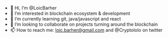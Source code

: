 - 👋 Hi, I’m @LoicBarher
- 👀 I’m interested in blockchain ecosystem & development
- 🌱 I’m currently learning git, java/javascript and react
- 💞️ I’m looking to collaborate on projects turning around the blockchain
- 📫 How to reach me: loic.barher@gmail.com and @Cryptololo on twitter

<!---
LoicBarher/LoicBarher is a ✨ special ✨ repository because its `README.md` (this file) appears on your GitHub profile.
You can click the Preview link to take a look at your changes.
--->
